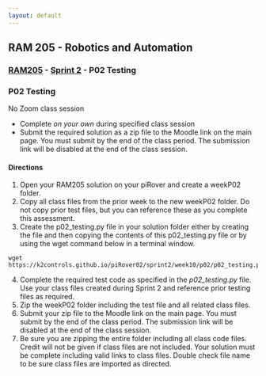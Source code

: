 ```yaml
---
layout: default
---
```


## RAM 205 - Robotics and Automation

### [RAM205](../../) - [Sprint 2](../) - P02 Testing

### P02 Testing 

No Zoom class session
  - Complete *on your own* during specified class session
  - Submit the required solution as a zip file to the Moodle link on the main page. You must submit by the end of the class period. The submission link will be disabled at the end of  the class session. 

#### Directions
1. Open your RAM205 solution on your piRover and create a weekP02 folder.
2. Copy all class files from the prior week to the new weekP02 folder. Do not copy prior test files, but you can reference these as you complete this assessment.
3. Create the p02_testing.py file in your solution folder either by creating the file and then copying the contents of this p02_testing.py file or by using the wget command below in a terminal window.

```Console
wget https://k2controls.github.io/piRover02/sprint2/week10/p02/p02_testing.py  
```

4. Complete the required test code as specified in the *p02_testing.py* file. Use your class files created during Sprint 2 and reference prior testing files as required.
5. Zip the weekP02 folder including the test file and all related class files. 
6. Submit your zip file to the Moodle link on the main page. You must submit by the end of the class period. The submission link will be disabled at the end of  the class session. 
7. Be sure you are zipping the entire folder including all class code files. Credit will not be given if class files are not included. Your solution must be complete including valid links to class files. Double check file name to be sure class files are imported as directed.

 
